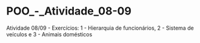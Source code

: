 # POO_-_Atividade_08-09
Atividade 08/09 - Exercícios: 1 - Hierarquia de funcionários, 2 - Sistema de veículos e 3 - Animais domésticos
